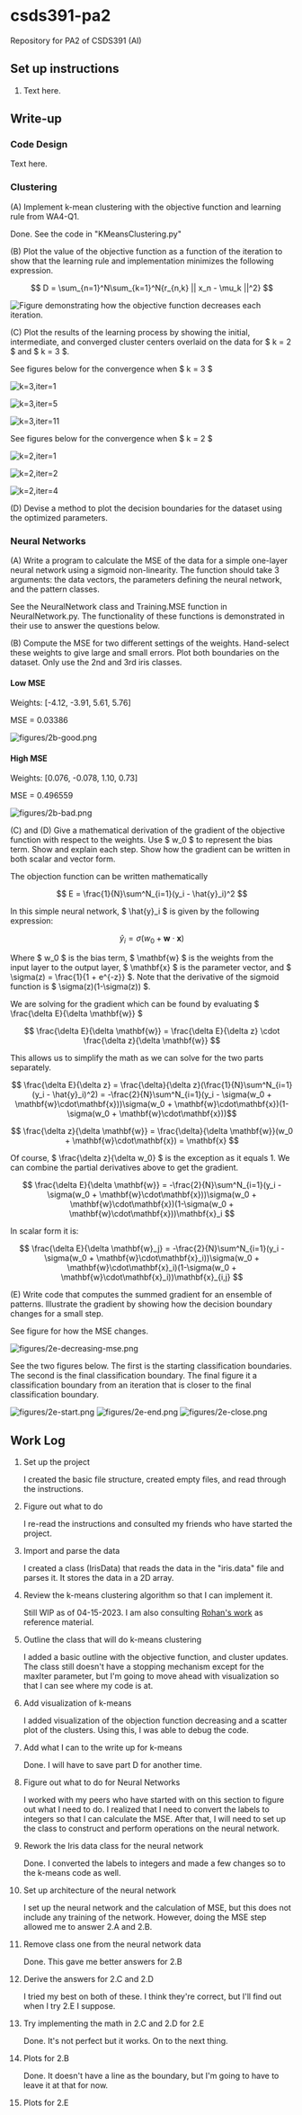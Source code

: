 # csds391-pa2

Repository for PA2 of CSDS391 (AI)

## Set up instructions

1. Text here.

## Write-up

### Code Design

Text here.

### Clustering

(A) Implement k-mean clustering with the objective function and learning rule from WA4-Q1.

Done. See the code in "KMeansClustering.py"

(B) Plot the value of the objective function as a function of the iteration to show that the learning rule and implementation minimizes the following expression.

$$ D = \sum_{n=1}^N\sum_{k=1}^N{r_{n,k} || x_n - \mu_k ||^2} $$

![Figure demonstrating how the objective function decreases each iteration.](figures/obj-func-decreasing.png)

(C) Plot the results of the learning process by showing the initial, intermediate, and converged cluster centers overlaid on the data for $ k = 2 $ and $ k = 3 $.

See figures below for the convergence when $ k = 3 $

![k=3,iter=1](figures/k3-i1.png)

![k=3,iter=5](figures/k3-i5.png)

![k=3,iter=11](figures/k3-i11.png)

See figures below for the convergence when $ k = 2 $

![k=2,iter=1](figures/k2-i1.png)

![k=2,iter=2](figures/k2-i2.png)

![k=2,iter=4](figures/k2-i4.png)

(D) Devise a method to plot the decision boundaries for the dataset using the optimized parameters.

### Neural Networks

(A) Write a program to calculate the MSE of the data for a simple one-layer neural network using a sigmoid non-linearity. The function should take 3 arguments: the data vectors, the parameters defining the neural network, and the pattern classes.

See the NeuralNetwork class and Training.MSE function in NeuralNetwork.py. The functionality of these functions is demonstrated in their use to answer the questions below.

(B) Compute the MSE for two different settings of the weights. Hand-select these weights to give large and small errors. Plot both boundaries on the dataset. Only use the 2nd and 3rd iris classes.

#### Low MSE

Weights: [-4.12, -3.91, 5.61, 5.76]

MSE = 0.03386

![figures/2b-good.png](figures/2b-good.png)

#### High MSE

Weights: [0.076, -0.078, 1.10, 0.73]

MSE = 0.496559

![figures/2b-bad.png](figures/2b-bad.png)

(C) and (D) Give a mathematical derivation of the gradient of the objective function with respect to the weights. Use $ w_0 $ to represent the bias term. Show and explain each step. Show how the gradient can be written in both scalar and vector form.

The objection function can be written mathematically

$$ E = \frac{1}{N}\sum^N_{i=1}(y_i - \hat{y}_i)^2 $$

In this simple neural network, $ \hat{y}_i $ is given by the following expression:

$$ \hat{y}_i = \sigma(w_0 + \mathbf{w}\cdot\mathbf{x}) $$

Where $ w_0 $ is the bias term, $ \mathbf{w} $ is the weights from the input layer to the output layer, $ \mathbf{x} $ is the parameter vector, and $ \sigma(z) = \frac{1}{1 + e^{-z}} $. Note that the derivative of the sigmoid function is $ \sigma(z)(1-\sigma(z)) $.

We are solving for the gradient which can be found by evaluating $ \frac{\delta E}{\delta \mathbf{w}} $

$$ \frac{\delta E}{\delta \mathbf{w}} = \frac{\delta E}{\delta z} \cdot \frac{\delta z}{\delta \mathbf{w}} $$

This allows us to simplify the math as we can solve for the two parts separately.

$$ \frac{\delta E}{\delta z} = \frac{\delta}{\delta z}(\frac{1}{N}\sum^N_{i=1}(y_i - \hat{y}_i)^2) = -\frac{2}{N}\sum^N_{i=1}(y_i - \sigma(w_0 + \mathbf{w}\cdot\mathbf{x}))\sigma(w_0 + \mathbf{w}\cdot\mathbf{x})(1-\sigma(w_0 + \mathbf{w}\cdot\mathbf{x}))$$

$$ \frac{\delta z}{\delta \mathbf{w}} = \frac{\delta}{\delta \mathbf{w}}(w_0 + \mathbf{w}\cdot\mathbf{x}) = \mathbf{x} $$

Of course, $ \frac{\delta z}{\delta w_0} $ is the exception as it equals 1. We can combine the partial derivatives above to get the gradient.

$$ \frac{\delta E}{\delta \mathbf{w}} = -\frac{2}{N}\sum^N_{i=1}(y_i - \sigma(w_0 + \mathbf{w}\cdot\mathbf{x}))\sigma(w_0 + \mathbf{w}\cdot\mathbf{x})(1-\sigma(w_0 + \mathbf{w}\cdot\mathbf{x}))\mathbf{x}_i $$

In scalar form it is:

$$ \frac{\delta E}{\delta \mathbf{w}_j} = -\frac{2}{N}\sum^N_{i=1}(y_i - \sigma(w_0 + \mathbf{w}\cdot\mathbf{x}_i))\sigma(w_0 + \mathbf{w}\cdot\mathbf{x}_i)(1-\sigma(w_0 + \mathbf{w}\cdot\mathbf{x}_i))\mathbf{x}_{i,j} $$

(E) Write code that computes the summed gradient for an ensemble of patterns. Illustrate the gradient by showing how the decision boundary changes for a small step.

See figure for how the MSE changes.

![figures/2e-decreasing-mse.png](figures/2e-decreasing-mse.png)

See the two figures below. The first is the starting classification boundaries. The second is the final classification boundary. The final figure it a classification boundary from an iteration that is closer to the final classification boundary.

![figures/2e-start.png](figures/2e-start.png)
![figures/2e-end.png](figures/2e-end.png)
![figures/2e-close.png](figures/2e-close.png)

## Work Log

1. Set up the project

    I created the basic file structure, created empty files, and read through the instructions.

2. Figure out what to do

    I re-read the instructions and consulted my friends who have started the project.

3. Import and parse the data

    I created a class (IrisData) that reads the data in the "iris.data" file and parses it. It stores the data in a 2D array.

4. Review the k-means clustering algorithm so that I can implement it.

    Still WIP as of 04-15-2023. I am also consulting [Rohan's work](https://github.com/Rohan-s18/Artificial_Intelligence/tree/main/AI-based%20implementations/Iris%20classification) as reference material.

5. Outline the class that will do k-means clustering

    I added a basic outline with the objective function, and cluster updates. The class still doesn't have a stopping mechanism except for the maxIter parameter, but I'm going to move ahead with visualization so that I can see where my code is at.

6. Add visualization of k-means

    I added visualization of the objection function decreasing and a scatter plot of the clusters. Using this, I was able to debug the code.

7. Add what I can to the write up for k-means

    Done. I will have to save part D for another time.

8. Figure out what to do for Neural Networks

    I worked with my peers who have started with on this section to figure out what I need to do. I realized that I need to convert the labels to integers so that I can calculate the MSE. After that, I will need to set up the class to construct and perform operations on the neural network.

9. Rework the Iris data class for the neural network

    Done. I converted the labels to integers and made a few changes so to the k-means code as well.

10. Set up architecture of the neural network

    I set up the neural network and the calculation of MSE, but this does not include any training of the network. However, doing the MSE step allowed me to answer 2.A and 2.B.

11. Remove class one from the neural network data

    Done. This gave me better answers for 2.B

12. Derive the answers for 2.C and 2.D

    I tried my best on both of these. I think they're correct, but I'll find out when I try 2.E I suppose.

13. Try implementing the math in 2.C and 2.D for 2.E

    Done. It's not perfect but it works. On to the next thing.

14. Plots for 2.B

    Done. It doesn't have a line as the boundary, but I'm going to have to leave it at that for now.

15. Plots for 2.E
